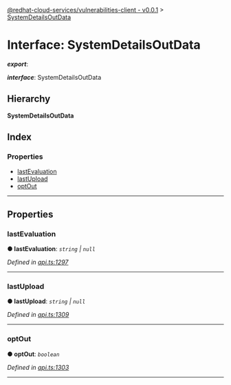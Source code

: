 [@redhat-cloud-services/vulnerabilities-client - v0.0.1](../README.md) > [SystemDetailsOutData](../interfaces/systemdetailsoutdata.md)

# Interface: SystemDetailsOutData

*__export__*: 

*__interface__*: SystemDetailsOutData

## Hierarchy

**SystemDetailsOutData**

## Index

### Properties

* [lastEvaluation](systemdetailsoutdata.md#lastevaluation)
* [lastUpload](systemdetailsoutdata.md#lastupload)
* [optOut](systemdetailsoutdata.md#optout)

---

## Properties

<a id="lastevaluation"></a>

###  lastEvaluation

**● lastEvaluation**: *`string` \| `null`*

*Defined in [api.ts:1297](https://github.com/RedHatInsights/javascript-clients/blob/master/packages/vulnerabilities/api.ts#L1297)*

___
<a id="lastupload"></a>

###  lastUpload

**● lastUpload**: *`string` \| `null`*

*Defined in [api.ts:1309](https://github.com/RedHatInsights/javascript-clients/blob/master/packages/vulnerabilities/api.ts#L1309)*

___
<a id="optout"></a>

###  optOut

**● optOut**: *`boolean`*

*Defined in [api.ts:1303](https://github.com/RedHatInsights/javascript-clients/blob/master/packages/vulnerabilities/api.ts#L1303)*

___

